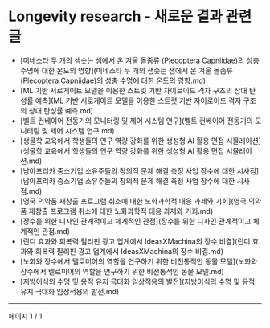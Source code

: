 # Longevity research - 새로운 결과 관련 글

- [미네소타 두 개의 샘솟는 샘에서 온 겨울 돌좀류 (Plecoptera Capniidae)의 성충 수명에 대한 온도의 영향](미네소타 두 개의 샘솟는 샘에서 온 겨울 돌좀류 (Plecoptera Capniidae)의 성충 수명에 대한 온도의 영향.md)
- [ML 기반 서로게이트 모델을 이용한 스트럿 기반 자이로이드 격자 구조의 상대 탄성률 예측](ML 기반 서로게이트 모델을 이용한 스트럿 기반 자이로이드 격자 구조의 상대 탄성률 예측.md)
- [벨트 컨베이어 전동기의 모니터링 및 제어 시스템 연구](벨트 컨베이어 전동기의 모니터링 및 제어 시스템 연구.md)
- [생물학 교육에서 학생들의 연구 역량 강화를 위한 생성형 AI 활용 면접 시뮬레이션](생물학 교육에서 학생들의 연구 역량 강화를 위한 생성형 AI 활용 면접 시뮬레이션.md)
- [남아프리카 중소기업 소유주들의 창의적 문제 해결 측정 사업 장수에 대한 시사점](남아프리카 중소기업 소유주들의 창의적 문제 해결 측정 사업 장수에 대한 시사점.md)
- [영국 의약품 재창출 프로그램 취소에 대한 노화과학적 대응 과제와 기회](영국 의약품 재창출 프로그램 취소에 대한 노화과학적 대응 과제와 기회.md)
- [장수를 위한 디자인 관계적이고 체계적인 관점](장수를 위한 디자인 관계적이고 체계적인 관점.md)
- [린디 효과와 회복력 필리핀 광고 업계에서 IdeasXMachina의 장수 비결](린디 효과와 회복력 필리핀 광고 업계에서 IdeasXMachina의 장수 비결.md)
- [노화와 장수에서 텔로미어의 역할을 연구하기 위한 비전통적인 동물 모델](노화와 장수에서 텔로미어의 역할을 연구하기 위한 비전통적인 동물 모델.md)
- [지방이식의 수명 및 용적 유지 극대화 임상적용의 발전](지방이식의 수명 및 용적 유지 극대화 임상적용의 발전.md)

---
페이지 1 / 1